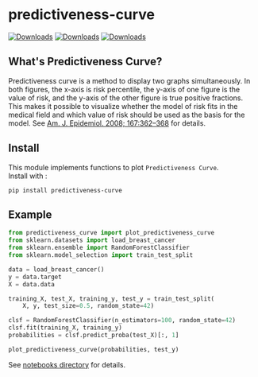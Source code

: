 # predictiveness-curve

[![Downloads](https://pepy.tech/badge/predictiveness-curve)](https://pepy.tech/project/predictiveness-curve) [![Downloads](https://pepy.tech/badge/predictiveness-curve/month)](https://pepy.tech/project/predictiveness-curve/month) [![Downloads](https://pepy.tech/badge/predictiveness-curve/week)](https://pepy.tech/project/predictiveness-curve/week)

## What's Predictiveness Curve?
Predictiveness curve is a method to display two graphs simultaneously. In both figures, the x-axis is risk percentile, the y-axis of one figure is the value of risk, and the y-axis of the other figure is true positive fractions. This makes it possible to visualize whether the model of risk fits in the medical field and which value of risk should be used as the basis for the model. See [Am. J. Epidemiol. 2008; 167:362–368](https://www.ncbi.nlm.nih.gov/pmc/articles/PMC2939738/) for details.

## Install

This module implements functions to plot `Predictiveness Curve`.  
Install with :

`pip install predictiveness-curve`

## Example

```python
from predictiveness_curve import plot_predictiveness_curve
from sklearn.datasets import load_breast_cancer
from sklearn.ensemble import RandomForestClassifier
from sklearn.model_selection import train_test_split

data = load_breast_cancer()
y = data.target
X = data.data

training_X, test_X, training_y, test_y = train_test_split(
    X, y, test_size=0.5, random_state=42)

clsf = RandomForestClassifier(n_estimators=100, random_state=42)
clsf.fit(training_X, training_y)
probabilities = clsf.predict_proba(test_X)[:, 1]

plot_predictiveness_curve(probabilities, test_y)
```

See [notebooks directory](https://github.com/yamasakih/predictiveness-curve/tree/master/notebooks) for details.
